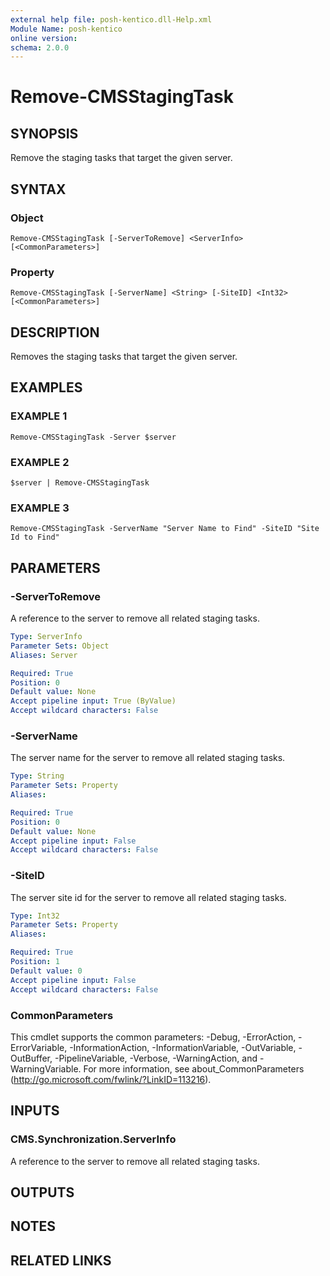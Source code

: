 ```yaml
---
external help file: posh-kentico.dll-Help.xml
Module Name: posh-kentico
online version:
schema: 2.0.0
---
```


# Remove-CMSStagingTask

## SYNOPSIS
Remove the staging tasks that target the given server.

## SYNTAX

### Object
```
Remove-CMSStagingTask [-ServerToRemove] <ServerInfo> [<CommonParameters>]
```

### Property
```
Remove-CMSStagingTask [-ServerName] <String> [-SiteID] <Int32> [<CommonParameters>]
```

## DESCRIPTION
Removes the staging tasks that target the given server.

## EXAMPLES

### EXAMPLE 1
```
Remove-CMSStagingTask -Server $server
```

### EXAMPLE 2
```
$server | Remove-CMSStagingTask
```

### EXAMPLE 3
```
Remove-CMSStagingTask -ServerName "Server Name to Find" -SiteID "Site Id to Find"
```

## PARAMETERS

### -ServerToRemove
A reference to the server to remove all related staging tasks.

```yaml
Type: ServerInfo
Parameter Sets: Object
Aliases: Server

Required: True
Position: 0
Default value: None
Accept pipeline input: True (ByValue)
Accept wildcard characters: False
```

### -ServerName
The server name for the server to remove all related staging tasks.

```yaml
Type: String
Parameter Sets: Property
Aliases:

Required: True
Position: 0
Default value: None
Accept pipeline input: False
Accept wildcard characters: False
```

### -SiteID
The server site id for the server to remove all related staging tasks.

```yaml
Type: Int32
Parameter Sets: Property
Aliases:

Required: True
Position: 1
Default value: 0
Accept pipeline input: False
Accept wildcard characters: False
```

### CommonParameters
This cmdlet supports the common parameters: -Debug, -ErrorAction, -ErrorVariable, -InformationAction, -InformationVariable, -OutVariable, -OutBuffer, -PipelineVariable, -Verbose, -WarningAction, and -WarningVariable.
For more information, see about_CommonParameters (http://go.microsoft.com/fwlink/?LinkID=113216).

## INPUTS

### CMS.Synchronization.ServerInfo
A reference to the server to remove all related staging tasks.

## OUTPUTS

## NOTES

## RELATED LINKS
